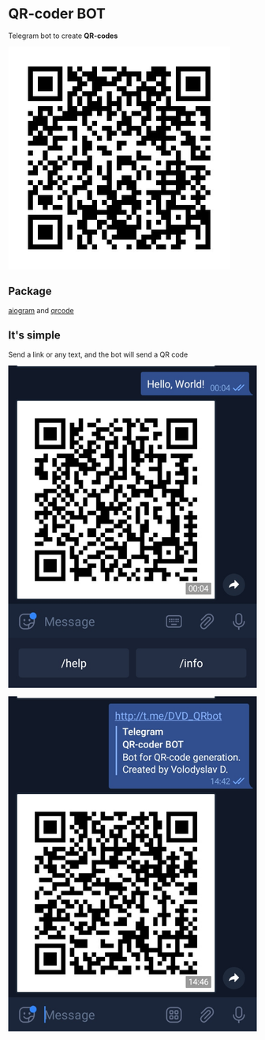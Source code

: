 # QR-coder BOT
Telegram bot to create **QR-codes**

![Image of qr_bot](https://github.com/DVolodyslavD/QR-coder_bot/blob/main/qrcodes/qr_bot.jpg)

## Package
[aiogram](https://pypi.org/project/aiogram/) and [qrcode](https://pypi.org/project/qrcode/)

## It's simple
Send a link or any text, and the bot will send a QR code

![Image of IMG_20210613_000501](https://github.com/DVolodyslavD/QR-coder_bot/blob/main/screenshots/IMG_20210613_000501.jpg)


![Image of IMG_20210613_144822](https://github.com/DVolodyslavD/QR-coder_bot/blob/main/screenshots/IMG_20210613_144822.jpg)
